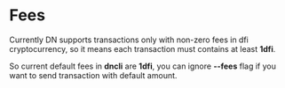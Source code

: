 # Fees

Currently DN supports transactions only with non-zero fees in dfi cryptocurrency, so it means each transaction
must contains at least **1dfi**.

So current default fees in **dncli** are **1dfi**, you can ignore **--fees** flag if you want to send transaction with default amount. 
